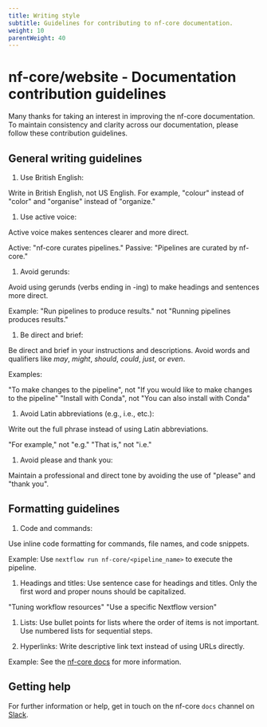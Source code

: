 ```yaml
---
title: Writing style
subtitle: Guidelines for contributing to nf-core documentation.
weight: 10
parentWeight: 40
---
```


# nf-core/website - Documentation contribution guidelines

Many thanks for taking an interest in improving the nf-core documentation. To maintain consistency and clarity across our documentation, please follow these contribution guidelines.

## General writing guidelines

1. Use British English:

Write in British English, not US English. For example, "colour" instead of "color" and "organise" instead of "organize."

1. Use active voice:

Active voice makes sentences clearer and more direct.

Active: "nf-core curates pipelines."
Passive: "Pipelines are curated by nf-core."

1. Avoid gerunds:

Avoid using gerunds (verbs ending in -ing) to make headings and sentences more direct.

Example: "Run pipelines to produce results." not "Running pipelines produces results."

1. Be direct and brief:

Be direct and brief in your instructions and descriptions. Avoid words and qualifiers like _may_, _might_, _should_, _could_, _just_, or _even_.

Examples:

"To make changes to the pipeline", not "If you would like to make changes to the pipeline"
"Install with Conda", not "You can also install with Conda"

1. Avoid Latin abbreviations (e.g., i.e., etc.):

Write out the full phrase instead of using Latin abbreviations.

"For example," not "e.g."
"That is," not "i.e."

1. Avoid please and thank you:

Maintain a professional and direct tone by avoiding the use of "please" and "thank you".

## Formatting guidelines

1. Code and commands:

Use inline code formatting for commands, file names, and code snippets.

Example: Use `nextflow run nf-core/<pipeline_name>` to execute the pipeline.

1. Headings and titles:
   Use sentence case for headings and titles. Only the first word and proper nouns should be capitalized.

"Tuning workflow resources"
"Use a specific Nextflow version"

1. Lists:
   Use bullet points for lists where the order of items is not important. Use numbered lists for sequential steps.

1. Hyperlinks:
   Write descriptive link text instead of using URLs directly.

Example: See the [nf-core docs](https://nf-co.re/docs) for more information.

## Getting help

For further information or help, get in touch on the nf-core `docs` channel on [Slack](https://nf-co.re/join/slack/).
